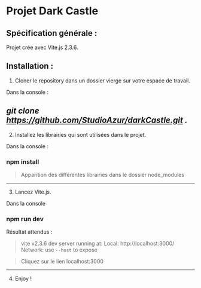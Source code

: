 Projet Dark Castle
=================

Spécification générale :
------------------------
Projet crée avec Vite.js 2.3.6.

Installation :
------------------------
1. Cloner le repository dans un dossier vierge sur votre espace de travail.

Dans la console : 

*git clone https://github.com/StudioAzur/darkCastle.git .*
------------------------
2. Installez les librairies qui sont utilisées dans le projet.

Dans la console : 

### npm install

>Apparition des différentes librairies dans le dossier node_modules
------------------------
3. Lancez Vite.js.

Dans la console

### npm run dev

Résultat attendus : 
  > vite v2.3.6 dev server running at:
  > Local: http://localhost:3000/
  > Network: use `--host` to expose
  
  >Cliquez sur le lien localhost:3000
------------------------
4. Enjoy ! 
